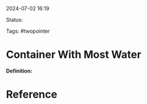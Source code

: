 2024-07-02 16:19

Status: 

Tags: #twopointer 

# Container With Most Water

**Definition:**
# Reference
